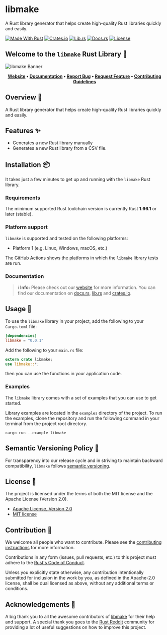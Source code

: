 # libmake

A Rust library generator that helps create high-quality Rust libraries quickly and easily.

[![Made With Rust][made-with-rust-badge]][5]
[![Crates.io][crates-badge]][7]
[![Lib.rs][libs-badge]][9]
[![Docs.rs][docs-badge]][8]
[![License][license-badge]][2]

## Welcome to the `libmake` Rust Library 👋

![libmake Banner][banner]

<!-- markdownlint-disable MD033 -->
<center>

**[Website][0]
• [Documentation][8]
• [Report Bug][3]
• [Request Feature][3]
• [Contributing Guidelines][4]**

</center>

<!-- markdownlint-enable MD033 -->

## Overview 📖

A Rust library generator that helps create high-quality Rust libraries quickly and easily.

## Features ✨

- Generates a new Rust library manually
- Generates a new Rust library from a CSV file.

## Installation 📦

It takes just a few minutes to get up and running with the `libmake` Rust
library.

### Requirements

The minimum supported Rust toolchain version is currently Rust
**1.66.1** or later (stable).

### Platform support

`libmake` is supported and tested on the following platforms:

- Platform 1 (e,g. Linux, Windows, macOS, etc.)

The [GitHub Actions][10] shows the platforms in which the `libmake`
library tests are run.

### Documentation

> ℹ️ **Info:** Please check out our [website][0] for more information.
You can find our documentation on [docs.rs][8], [lib.rs][9] and
[crates.io][7].

## Usage 📖

To use the `libmake` library in your project, add the following to your
`Cargo.toml` file:

```toml
[dependencies]
libmake = "0.0.1"
```

Add the following to your `main.rs` file:

```rust
extern crate libmake;
use libmake::*;
```

then you can use the functions in your application code.

### Examples

The `libmake` library comes with a set of examples that you can use to
get started.

Library examples are located in the `examples` directory of the project.
To run the examples, clone the repository and run the following command
in your terminal from the project root directory.

```shell
cargo run --example libmake
```

## Semantic Versioning Policy 🚥

For transparency into our release cycle and in striving to maintain
backward compatibility, `libmake` follows [semantic versioning][6].

## License 📝

The project is licensed under the terms of both the MIT license and the
Apache License (Version 2.0).

- [Apache License, Version 2.0][1]
- [MIT license][2]

## Contribution 🤝

We welcome all people who want to contribute. Please see the
[contributing instructions][4] for more information.

Contributions in any form (issues, pull requests, etc.) to this project
must adhere to the [Rust's Code of Conduct][11].

Unless you explicitly state otherwise, any contribution intentionally
submitted for inclusion in the work by you, as defined in the
Apache-2.0 license, shall be dual licensed as above, without any
additional terms or conditions.

## Acknowledgements 💙

A big thank you to all the awesome contributors of [libmake][5] for their
help and support. A special thank you goes to the [Rust Reddit][12]
community for providing a lot of useful suggestions on how to improve
this project.

[0]: https://test.com
[1]: https://opensource.org/license/apache-2-0/
[2]: http://opensource.org/licenses/MIT
[3]: https://github.com/sebastienrousseau/libmake.git/libmake/issues
[4]: https://github.com/sebastienrousseau/libmake.git/libmake/blob/main/contributing.md
[5]: https://github.com/sebastienrousseau/libmake.git/libmake/graphs/contributors
[6]: http://semver.org/
[7]: https://crates.io/crates/libmake
[8]: https://docs.rs/libmake
[9]: https://lib.rs/crates/libmake
[10]: https://github.com/sebastienrousseau/libmake.git/libmake/actions
[11]: https://www.rust-lang.org/policies/code-of-conduct
[12]: https://www.reddit.com/r/rust/

[banner]: https://raw.githubusercontent.com/sebastienrousseau/vault/main/assets/libmake/logo/logo-libmake.svg "libmake Banner"
[crates-badge]: https://img.shields.io/crates/v/libmake.svg?style=for-the-badge 'Crates.io Badge'
[docs-badge]: https://img.shields.io/docsrs/libmake.svg?style=for-the-badge 'Docs.rs Badge'
[libs-badge]: https://img.shields.io/badge/lib.rs-v0.0.1-orange.svg?style=for-the-badge 'Lib.rs Badge'
[license-badge]: https://img.shields.io/crates/l/libmake.svg?style=for-the-badge 'License Badge'
[made-with-rust-badge]: https://img.shields.io/badge/rust-f04041?style=for-the-badge&labelColor=c0282d&logo=rust 'Made With Rust Badge'
